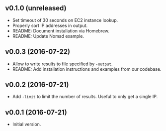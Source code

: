 ## v0.1.0 (unreleased)

* Set timeout of 30 seconds on EC2 instance lookup.
* Properly sort IP addresses in output.
* README: Document installation via Homebrew.
* README: Update Nomad example.

## v0.0.3 (2016-07-22)

* Allow to write results to file specified by `-output`.
* README: Add installation instructions and examples from our codebase.

## v0.0.2 (2016-07-21)

* Add `-limit` to limit the number of results. Useful to only get a single IP.

## v0.0.1 (2016-07-21)

* Initial version.
